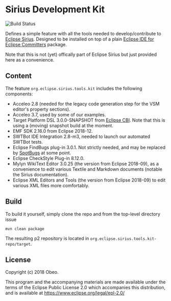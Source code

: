 # Sirius Development Kit

![Build Status](https://github.com/pcdavid/sirius-kit/actions/workflows/build.yml/badge.svg)

Defines a simple feature with all the tools needed to develop/contribute to [Eclipse Sirius](https://www.eclipse.org/). Designed to be installed on top of a plain [Eclipse IDE for Eclipse Committers](https://www.eclipse.org/downloads/packages/release/2018-09/r/eclipse-ide-eclipse-committers) package.

Note that this is not (yet) offically part of Eclipse Sirius but just provided here as a convenience.

## Content

The feature `org.eclipse.sirius.tools.kit` includes the following components:
* Acceleo 2.8 (needed for the legacy code generation step for the VSM editor's property sections).
* Acceleo 3.7, used by some of our examples.
* Target Platform DSL 3.0.0-SNAPSHOT from [Eclipse CBI](https://github.com/eclipse-cbi/). Note that this is using a (moving) snapshot build at the moment.
* EMF SDK 2.16.0 from Eclipse 2018-12.
* SWTBot IDE Integration 2.8-m3, needed to launch our automated SWTBot tests.
* Eclipse FindBugs plug-in 3.0.1. Not strictly needed, and may be replaced by [SpotBugs](https://spotbugs.github.io/) at some point.
* Eclipse CheckStyle Plug-in 8.12.0.
* Mylyn WikiText Editor 3.0.25 (the version from Eclipse 2018-09), as a convenience to edit various Textile and Markdown documents (notable the Sirius documentation).
* Eclipse XML Editors and Tools (the version from Eclipse 2018-09) to edit various XML files more comfortably.

## Build

To build it yourself, simply clone the repo and from the top-level directory issue

```
mvn clean package
```

The resulting p2 repository is located in `org.eclipse.sirius.tools.kit-repo/target`.

## License

Copyright (c) 2018 Obeo.

This program and the accompanying materials are made available under the terms of the Eclipse Public License 2.0 which accompanies this distribution, and is available at https://www.eclipse.org/legal/epl-2.0/
